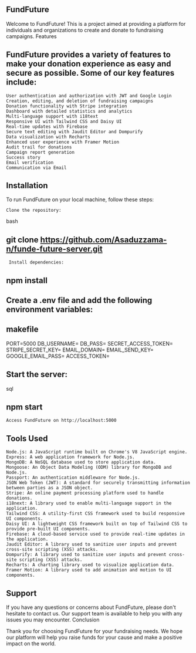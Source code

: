 ## FundFuture

Welcome to FundFuture! This is a project aimed at providing a platform for individuals and organizations to create and donate to fundraising campaigns.
Features

## FundFuture provides a variety of features to make your donation experience as easy and secure as possible. Some of our key features include:

    User authentication and authorization with JWT and Google Login
    Creation, editing, and deletion of fundraising campaigns
    Donation functionality with Stripe integration
    Dashboard with detailed statistics and analytics
    Multi-language support with i18text
    Responsive UI with Tailwind CSS and Daisy UI
    Real-time updates with Firebase
    Secure text editing with Jaudit Editor and Dompurify
    Data visualization with Recharts
    Enhanced user experience with Framer Motion
    Audit trail for donations
    Campaign report generation
    Success story
    Email verification
    Communication via Email



## Installation

To run FundFuture on your local machine, follow these steps:

    Clone the repository:

bash

## git clone https://github.com/Asaduzzama-n/funde-future-server.git

     Install dependencies:

## npm install

##    Create a .env file and add the following environment variables:

## makefile

PORT=5000
DB_USERNAME=<your DB_USERNAME>
DB_PASS=<your DB_PASS>
SECRET_ACCESS_TOKEN=<your SECRET_ACCESS_TOKEN>
STRIPE_SECRET_KEY=<your STRIPE_SECRET_KEY>
EMAIL_DOMAIN=<your EMAIL_DOMAIN>
EMAIL_SEND_KEY=<your EMAIL_SEND_KEY>
GOOGLE_EMAIL_PASS=<your GOOGLE_EMAIL_PASS>
ACCESS_TOKEN=<your ACCESS_TOKEN>

##    Start the server:

sql

## npm start

    Access FundFuture on http://localhost:5000



## Tools Used

    Node.js: A JavaScript runtime built on Chrome's V8 JavaScript engine.
    Express: A web application framework for Node.js.
    MongoDB: A NoSQL database used to store application data.
    Mongoose: An Object Data Modeling (ODM) library for MongoDB and Node.js.
    Passport: An authentication middleware for Node.js.
    JSON Web Token (JWT): A standard for securely transmitting information between parties as a JSON object.
    Stripe: An online payment processing platform used to handle donations.
    i18next: A library used to enable multi-language support in the application.
    Tailwind CSS: A utility-first CSS framework used to build responsive UI components.
    Daisy UI: A lightweight CSS framework built on top of Tailwind CSS to provide pre-built UI components.
    Firebase: A cloud-based service used to provide real-time updates in the application.
    Jaudit Editor: A library used to sanitize user inputs and prevent cross-site scripting (XSS) attacks.
    Dompurify: A library used to sanitize user inputs and prevent cross-site scripting (XSS) attacks.
    Recharts: A charting library used to visualize application data.
    Framer Motion: A library used to add animation and motion to UI components.

## Support

If you have any questions or concerns about FundFuture, please don't hesitate to contact us. Our support team is available to help you with any issues you may encounter.
Conclusion

Thank you for choosing FundFuture for your fundraising needs. We hope our platform will help you raise funds for your cause and make a positive impact on the world.